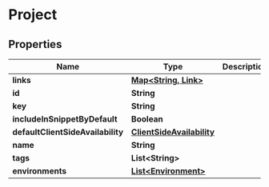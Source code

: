 

# Project


## Properties

Name | Type | Description | Notes
------------ | ------------- | ------------- | -------------
**links** | [**Map&lt;String, Link&gt;**](Link.md) |  | 
**id** | **String** |  | 
**key** | **String** |  | 
**includeInSnippetByDefault** | **Boolean** |  | 
**defaultClientSideAvailability** | [**ClientSideAvailability**](ClientSideAvailability.md) |  |  [optional]
**name** | **String** |  | 
**tags** | **List&lt;String&gt;** |  | 
**environments** | [**List&lt;Environment&gt;**](Environment.md) |  | 



